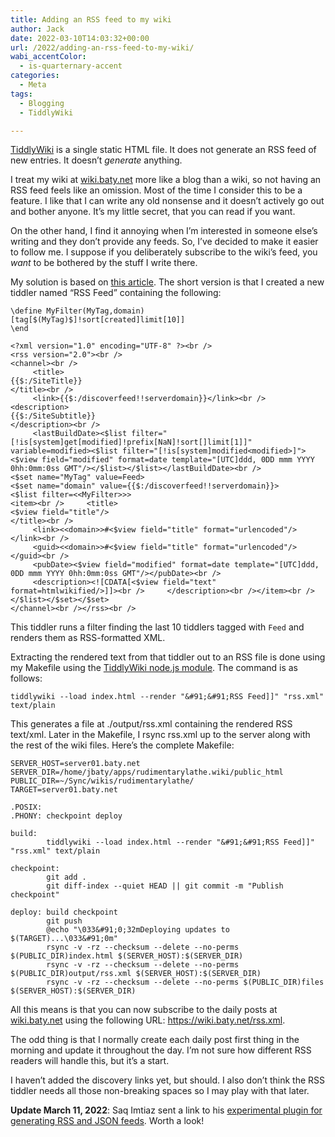 ```yaml
---
title: Adding an RSS feed to my wiki
author: Jack
date: 2022-03-10T14:03:32+00:00
url: /2022/adding-an-rss-feed-to-my-wiki/
wabi_accentColor:
  - is-quarternary-accent
categories:
  - Meta
tags:
  - Blogging
  - TiddlyWiki

---
```

[TiddlyWiki][1] is a single static HTML file. It does not generate an RSS feed of new entries. It doesn&#8217;t _generate_ anything.

I treat my wiki at [wiki.baty.net][2] more like a blog than a wiki, so not having an RSS feed feels like an omission. Most of the time I consider this to be a feature. I like that I can write any old nonsense and it doesn&#8217;t actively go out and bother anyone. It&#8217;s my little secret, that you can read if you want.

On the other hand, I find it annoying when I&#8217;m interested in someone else&#8217;s writing and they don&#8217;t provide any feeds. So, I&#8217;ve decided to make it easier to follow me. I suppose if you deliberately subscribe to the wiki&#8217;s feed, you _want_ to be bothered by the stuff I write there.

My solution is based on [this article][3]. The short version is that I created a new tiddler named &#8220;RSS Feed&#8221; containing the following:



```
\define MyFilter(MyTag,domain)
[tag[$(MyTag)$]!sort[created]limit[10]]
\end

<?xml version="1.0" encoding="UTF-8" ?><br />
<rss version="2.0"><br />
<channel><br />
     <title>
{{$:/SiteTitle}}
</title><br />
     <link>{{$:/discoverfeed!!serverdomain}}</link><br />     <description>
{{$:/SiteSubtitle}}
</description><br />
     <lastBuildDate><$list filter="[!is[system]get[modified]!prefix[NaN]!sort[]limit[1]]" variable=modified><$list filter="[!is[system]modified<modified>]"><$view field="modified" format=date template="[UTC]ddd, 0DD mmm YYYY 0hh:0mm:0ss GMT"/></$list></$list></lastBuildDate><br />
<$set name="MyTag" value=Feed>
<$set name="domain" value={{$:/discoverfeed!!serverdomain}}>
<$list filter=<<MyFilter>>>
<item><br />     <title>
<$view field="title"/>
</title><br />
     <link><<domain>>#<$view field="title" format="urlencoded"/></link><br />
     <guid><<domain>>#<$view field="title" format="urlencoded"/></guid><br />
     <pubDate><$view field="modified" format=date template="[UTC]ddd, 0DD mmm YYYY 0hh:0mm:0ss GMT"/></pubDate><br />
     <description><![CDATA[<$view field="text" format=htmlwikified/>]]><br />     </description><br /></item><br />
</$list></$set></$set>
</channel><br /></rss><br />
```

This tiddler runs a filter finding the last 10 tiddlers tagged with `Feed` and renders them as RSS-formatted XML.

Extracting the rendered text from that tiddler out to an RSS file is done using my Makefile using the [TiddlyWiki node.js module][4]. The command is as follows:

`tiddlywiki --load index.html --render "&#91;&#91;RSS Feed]]" "rss.xml" text/plain`

This generates a file at ./output/rss.xml containing the rendered RSS text/xml. Later in the Makefile, I rsync rss.xml up to the server along with the rest of the wiki files. Here&#8217;s the complete Makefile:

```make
SERVER_HOST=server01.baty.net
SERVER_DIR=/home/jbaty/apps/rudimentarylathe.wiki/public_html
PUBLIC_DIR=~/Sync/wikis/rudimentarylathe/
TARGET=server01.baty.net

.POSIX:
.PHONY: checkpoint deploy

build:
        tiddlywiki --load index.html --render "&#91;&#91;RSS Feed]]" "rss.xml" text/plain

checkpoint:
        git add .
        git diff-index --quiet HEAD || git commit -m "Publish checkpoint"

deploy: build checkpoint
        git push
        @echo "\033&#91;0;32mDeploying updates to $(TARGET)...\033&#91;0m"
        rsync -v -rz --checksum --delete --no-perms $(PUBLIC_DIR)index.html $(SERVER_HOST):$(SERVER_DIR)
        rsync -v -rz --checksum --delete --no-perms $(PUBLIC_DIR)output/rss.xml $(SERVER_HOST):$(SERVER_DIR)
        rsync -v -rz --checksum --delete --no-perms $(PUBLIC_DIR)files $(SERVER_HOST):$(SERVER_DIR)
``` 

All this means is that you can now subscribe to the daily posts at [wiki.baty.net][5] using the following URL: <https://wiki.baty.net/rss.xml>.

The odd thing is that I normally create each daily post first thing in the morning and update it throughout the day. I&#8217;m not sure how different RSS readers will handle this, but it&#8217;s a start.

I haven&#8217;t added the discovery links yet, but should. I also don&#8217;t think the RSS tiddler needs all those non-breaking spaces so I may play with that later.

**Update March 11, 2022**: Saq Imtiaz sent a link to his [experimental plugin for generating RSS and JSON feeds][6]. Worth a look!

 [1]: https://tiddlywiki.com
 [2]: https://wiki.baty.net/rss.xml
 [3]: https://radar231.com/RSS%2520Feed%2520for%2520Tiddlywiki%2520SSG%2520Website.html
 [4]: https://www.npmjs.com/package/tiddlywiki
 [5]: https://wiki.baty.net/
 [6]: https://github.com/saqimtiaz/tw5-feeds
